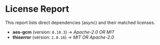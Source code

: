 # License Report
This report lists direct dependencies (async) and their matched licenses.

- **aes-gcm** (version: `0.10.3`) → *Apache-2.0 OR MIT*
- **thiserror** (version: `2.0.16`) → *MIT OR Apache-2.0*
